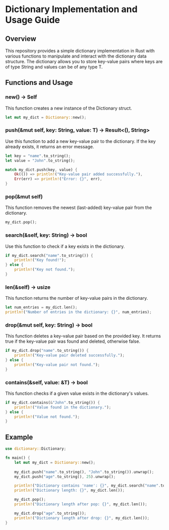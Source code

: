 # Dictionary Implementation and Usage Guide
## Overview

This repository provides a simple dictionary implementation in Rust with various functions to manipulate 
and interact with the dictionary data structure. 
The dictionary allows you to store key-value pairs
where keys are of type String and values can be of any type T.

## Functions and Usage

### new() -> Self
This function creates a new instance of the Dictionary struct.
```rs
let mut my_dict = Dictionary::new();
```
### push(&mut self, key: String, value: T) -> Result<(), String>
Use this function to add a new key-value pair to the dictionary. 
If the key already exists, it returns an error message.
```rs
let key = "name".to_string();
let value = "John".to_string();

match my_dict.push(key, value) {
    Ok(()) => println!("Key-value pair added successfully."),
    Err(err) => println!("Error: {}", err),
}
```
### pop(&mut self)
This function removes the newest (last-added) key-value pair from the dictionary.
```rs
my_dict.pop();
```
### search(&self, key: String) -> bool
Use this function to check if a key exists in the dictionary.
```rs
if my_dict.search("name".to_string()) {
    println!("Key found!");
} else {
    println!("Key not found.");
}

```
### len(&self) -> usize
This function returns the number of key-value pairs in the dictionary.
```rs
let num_entries = my_dict.len();
println!("Number of entries in the dictionary: {}", num_entries);

```
### drop(&mut self, key: String) -> bool
This function deletes a key-value pair based on the provided key. It returns true if the key-value pair was found and deleted, otherwise false.
```rs
if my_dict.drop("name".to_string()) {
    println!("Key-value pair deleted successfully.");
} else {
    println!("Key-value pair not found.");
}

```
### contains(&self, value: &T) -> bool
This function checks if a given value exists in the dictionary's values.
```rs
if my_dict.contains(&"John".to_string()) {
    println!("Value found in the dictionary.");
} else {
    println!("Value not found.");
}

```
## Example
```rs
use dictionary::Dictionary;

fn main() {
    let mut my_dict = Dictionary::new();
    
    my_dict.push("name".to_string(), "John".to_string()).unwrap();
    my_dict.push("age".to_string(), 25).unwrap();

    println!("Dictionary contains 'name': {}", my_dict.search("name".to_string()));
    println!("Dictionary length: {}", my_dict.len());

    my_dict.pop();
    println!("Dictionary length after pop: {}", my_dict.len());

    my_dict.drop("age".to_string());
    println!("Dictionary length after drop: {}", my_dict.len());
}

```

